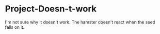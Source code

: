 # Project-Doesn-t-work
I'm not sure why it doesn't work. The hamster doesn't react when the seed falls on it.
